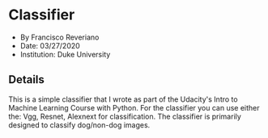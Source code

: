 # Classifier
- By Francisco Reveriano
- Date: 03/27/2020
- Institution: Duke University 
## Details
This is a simple classifier that I wrote as part of the Udacity's Intro to Machine Learning Course with Python.
For the classifier you can use either the: Vgg, Resnet, Alexnext for classification. 
The classifier is primarily designed to classify dog/non-dog images. 